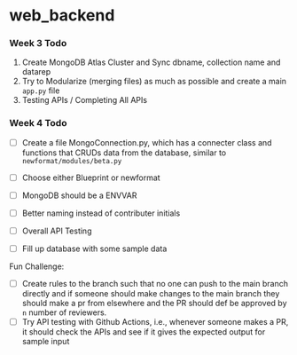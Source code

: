 # web_backend


### Week 3 Todo
1. Create MongoDB Atlas Cluster and Sync dbname, collection name and datarep
2. Try to Modularize (merging files) as much as possible and create a main `app.py` file
3. Testing APIs / Completing All APIs

### Week 4 Todo
- [ ] Create a file MongoConnection.py, which has a connecter class and functions that CRUDs data from the database, similar to `newformat/modules/beta.py`

- [ ] Choose either Blueprint or newformat 
- [ ] MongoDB should be a ENVVAR
- [ ] Better naming instead of contributer initials
- [ ] Overall API Testing
- [ ] Fill up database with some sample data

Fun Challenge:
- [ ] Create rules to the branch such that no one can push to the main branch directly and if someone should make changes to the main branch they should make a pr from elsewhere and the PR should def be approved by `n` number of reviewers.
- [ ] Try API testing with Github Actions, i.e., whenever someone makes a PR, it should check the APIs and see if it gives the expected output for sample input